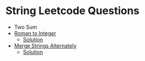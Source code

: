 # String Leetcode Questions
* Two Sum
* [Roman to Integer](https://leetcode.com/problems/roman-to-integer/description/)
  * [Solution](https://leetcode.com/problems/roman-to-integer/solutions/6010264/decoding-roman-numerals-in-reverse-a-simple-o-n-solution-python) 
* [Merge Strings Alternately](https://leetcode.com/problems/merge-strings-alternately/?envType=study-plan-v2&envId=programming-skills)
  * [Solution](https://leetcode.com/problems/merge-strings-alternately/solutions/6024205/merging-two-strings-alternately-with-optimized-character-appending-python3)
